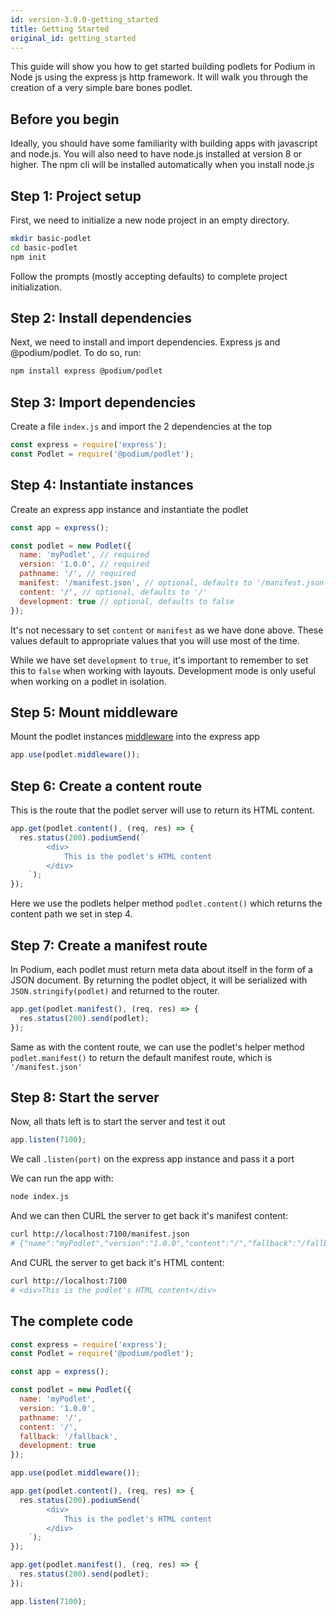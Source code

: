 ```yaml
---
id: version-3.0.0-getting_started
title: Getting Started
original_id: getting_started
---
```


This guide will show you how to get started building podlets for Podium in Node
js using the express js http framework. It will walk you through the creation of
a very simple bare bones podlet.

## Before you begin

Ideally, you should have some familiarity with building apps with javascript and
node.js. You will also need to have node.js installed at version 8 or higher.
The npm cli will be installed automatically when you install
node.js

## Step 1: Project setup

First, we need to initialize a new node project in an empty directory.

```bash
mkdir basic-podlet
cd basic-podlet
npm init
```

Follow the prompts (mostly accepting defaults) to complete project
initialization.

## Step 2: Install dependencies

Next, we need to install and import dependencies. Express js and @podium/podlet.
To do so, run:

```bash
npm install express @podium/podlet
```

## Step 3: Import dependencies

Create a file `index.js` and import the 2 dependencies at the top

```js
const express = require('express');
const Podlet = require('@podium/podlet');
```

## Step 4: Instantiate instances

Create an express app instance and instantiate the podlet

```js
const app = express();

const podlet = new Podlet({
  name: 'myPodlet', // required
  version: '1.0.0', // required
  pathname: '/', // required
  manifest: '/manifest.json', // optional, defaults to '/manifest.json'
  content: '/', // optional, defaults to '/'
  development: true // optional, defaults to false
});
```

It's not necessary to set `content` or `manifest` as we have done above. These values default to appropriate values that you will use most of the time.

While we have set `development` to `true`, it's important to remember to set this to `false` when working with layouts. Development mode is only useful when working on a podlet in isolation.

## Step 5: Mount middleware

Mount the podlet instances [middleware](https://medium.com/@agoiabeladeyemi/a-simple-explanation-of-express-middleware-c68ea839f498) into the express app

```js
app.use(podlet.middleware());
```

## Step 6: Create a content route

This is the route that the podlet server will use to return its HTML content.

```js
app.get(podlet.content(), (req, res) => {
  res.status(200).podiumSend(`
        <div>
            This is the podlet's HTML content
        </div>
    `);
});
```

Here we use the podlets helper method `podlet.content()` which returns the content path we set in step 4.

## Step 7: Create a manifest route

In Podium, each podlet must return meta data about itself in the form of a JSON document. By returning the podlet object, it will be serialized with `JSON.stringify(podlet)` and
returned to the router.

```js
app.get(podlet.manifest(), (req, res) => {
  res.status(200).send(podlet);
});
```

Same as with the content route, we can use the podlet's helper method `podlet.manifest()` to return the default manifest route, which is `'/manifest.json'`

## Step 8: Start the server

Now, all thats left is to start the server and test it out

```js
app.listen(7100);
```

We call `.listen(port)` on the express app instance and pass it a port

We can run the app with:

```bash
node index.js
```

And we can then CURL the server to get back it's manifest content:

```bash
curl http://localhost:7100/manifest.json
# {"name":"myPodlet","version":"1.0.0","content":"/","fallback":"/fallback","assets":{"js":"","css":""},"proxy":{}}
```

And CURL the server to get back it's HTML content:

```bash
curl http://localhost:7100
# <div>This is the podlet's HTML content</div>
```

## The complete code

```js
const express = require('express');
const Podlet = require('@podium/podlet');

const app = express();

const podlet = new Podlet({
  name: 'myPodlet',
  version: '1.0.0',
  pathname: '/',
  content: '/',
  fallback: '/fallback',
  development: true
});

app.use(podlet.middleware());

app.get(podlet.content(), (req, res) => {
  res.status(200).podiumSend(`
        <div>
            This is the podlet's HTML content
        </div>
    `);
});

app.get(podlet.manifest(), (req, res) => {
  res.status(200).send(podlet);
});

app.listen(7100);
```

